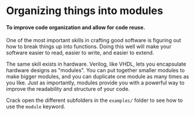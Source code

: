 # Organizing things into modules

#### To improve code organization and allow for code reuse.

One of the most important skills in crafting good software is figuring out how to break things up into functions. Doing this well will make your software easier to read, easier to write, and easier to extend.

The same skill exists in hardware. Verilog, like VHDL, lets you encapsulate hardware designs as "modules". You can put together smaller modules to make bigger modules, and you can duplicate one module as many times as you like. Just as importantly, modules provide you with a powerful way to improve the readability and structure of your code.

Crack open the different subfolders in the `examples/` folder to see how to use the `module` keyword.